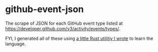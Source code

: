 # github-event-json

The scrape of JSON for each GitHub event type listed at https://developer.github.com/v3/activity/events/types/.

FYI, I generated all of these using [a little Rust utilitiy I wrote](https://github.com/LyleScott/github-event-type-payload-scraper) to learn the language.

